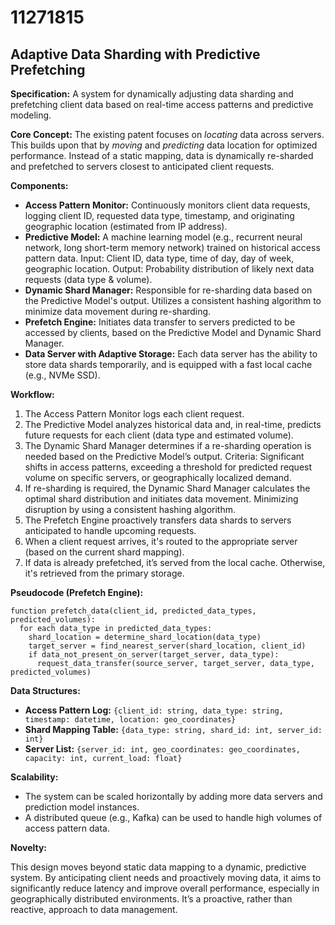 # 11271815

## Adaptive Data Sharding with Predictive Prefetching

**Specification:** A system for dynamically adjusting data sharding and prefetching client data based on real-time access patterns and predictive modeling.

**Core Concept:** The existing patent focuses on *locating* data across servers. This builds upon that by *moving* and *predicting* data location for optimized performance.  Instead of a static mapping, data is dynamically re-sharded and prefetched to servers closest to anticipated client requests.

**Components:**

*   **Access Pattern Monitor:** Continuously monitors client data requests, logging client ID, requested data type, timestamp, and originating geographic location (estimated from IP address).
*   **Predictive Model:**  A machine learning model (e.g., recurrent neural network, long short-term memory network) trained on historical access pattern data.  Input: Client ID, data type, time of day, day of week, geographic location. Output: Probability distribution of likely next data requests (data type & volume).
*   **Dynamic Shard Manager:**  Responsible for re-sharding data based on the Predictive Model's output. Utilizes a consistent hashing algorithm to minimize data movement during re-sharding.
*   **Prefetch Engine:**  Initiates data transfer to servers predicted to be accessed by clients, based on the Predictive Model and Dynamic Shard Manager.
*   **Data Server with Adaptive Storage:** Each data server has the ability to store data shards temporarily, and is equipped with a fast local cache (e.g., NVMe SSD).

**Workflow:**

1.  The Access Pattern Monitor logs each client request.
2.  The Predictive Model analyzes historical data and, in real-time, predicts future requests for each client (data type and estimated volume).
3.  The Dynamic Shard Manager determines if a re-sharding operation is needed based on the Predictive Model’s output. Criteria:  Significant shifts in access patterns, exceeding a threshold for predicted request volume on specific servers, or geographically localized demand.
4.  If re-sharding is required, the Dynamic Shard Manager calculates the optimal shard distribution and initiates data movement. Minimizing disruption by using a consistent hashing algorithm.
5.  The Prefetch Engine proactively transfers data shards to servers anticipated to handle upcoming requests.
6.  When a client request arrives, it's routed to the appropriate server (based on the current shard mapping).
7.  If data is already prefetched, it’s served from the local cache. Otherwise, it's retrieved from the primary storage.

**Pseudocode (Prefetch Engine):**

```
function prefetch_data(client_id, predicted_data_types, predicted_volumes):
  for each data_type in predicted_data_types:
    shard_location = determine_shard_location(data_type)
    target_server = find_nearest_server(shard_location, client_id)
    if data_not_present_on_server(target_server, data_type):
      request_data_transfer(source_server, target_server, data_type, predicted_volumes)
```

**Data Structures:**

*   **Access Pattern Log:**  `{client_id: string, data_type: string, timestamp: datetime, location: geo_coordinates}`
*   **Shard Mapping Table:** `{data_type: string, shard_id: int, server_id: int}`
*   **Server List:** `{server_id: int, geo_coordinates: geo_coordinates, capacity: int, current_load: float}`

**Scalability:**

*   The system can be scaled horizontally by adding more data servers and prediction model instances.
*   A distributed queue (e.g., Kafka) can be used to handle high volumes of access pattern data.

**Novelty:**

This design moves beyond static data mapping to a dynamic, predictive system. By anticipating client needs and proactively moving data, it aims to significantly reduce latency and improve overall performance, especially in geographically distributed environments. It’s a proactive, rather than reactive, approach to data management.
